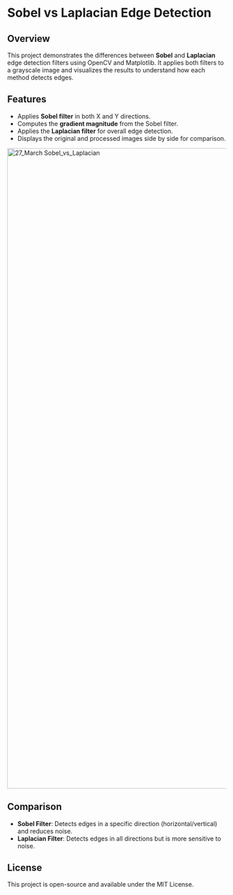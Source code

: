 # Sobel vs Laplacian Edge Detection

## Overview
This project demonstrates the differences between **Sobel** and **Laplacian** edge detection filters using OpenCV and Matplotlib. It applies both filters to a grayscale image and visualizes the results to understand how each method detects edges.

## Features
- Applies **Sobel filter** in both X and Y directions.
- Computes the **gradient magnitude** from the Sobel filter.
- Applies the **Laplacian filter** for overall edge detection.
- Displays the original and processed images side by side for comparison.

<img width="1470" alt="27_March Sobel_vs_Laplacian" src="https://github.com/user-attachments/assets/81a3c169-f43c-4ce5-ab28-9422640f9705" />

## Comparison
- **Sobel Filter**: Detects edges in a specific direction (horizontal/vertical) and reduces noise.
- **Laplacian Filter**: Detects edges in all directions but is more sensitive to noise.

## License
This project is open-source and available under the MIT License.

